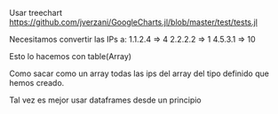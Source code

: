 Usar treechart https://github.com/jverzani/GoogleCharts.jl/blob/master/test/tests.jl

Necesitamos convertir las IPs a:
1.1.2.4 => 4
2.2.2.2 => 1
4.5.3.1 => 10

Esto lo hacemos con table(Array)

Como sacar como un array todas las ips del array del tipo definido que hemos creado.


Tal vez es mejor usar dataframes desde un principio
